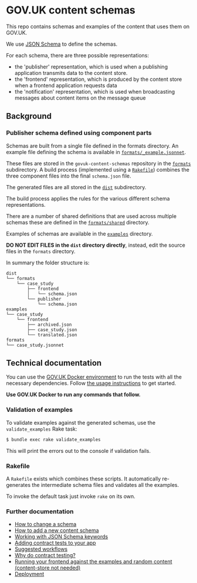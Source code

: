 # GOV.UK content schemas

This repo contains schemas and examples of the content that uses them on GOV.UK.

We use [JSON Schema](http://json-schema.org/) to define the schemas.

For each schema, there are three possible representations:

* the 'publisher' representation, which is used when a publishing application
  transmits data to the content store.
* the 'frontend' representation, which is produced by the content store when a
  frontend application requests data
* the 'notification' representation, which is used when broadcasting messages about content
  items on the message queue

## Background

### Publisher schema defined using component parts

Schemas are built from a single file defined in the formats directory.
An example file defining the schema is available in
[`formats/_example.jsonnet`](formats/_example.jsonnet).

These files are stored in the `govuk-content-schemas` repository in the
[`formats`](/formats) subdirectory. A build process (implemented using a
[`Rakefile`](/Rakefile)) combines the three component files into the final
`schema.json` file.

The generated files are all stored in the [`dist`](/dist/) subdirectory.

The build process applies the rules for the various different schema
representations.

There are a number of shared definitions that are used across multiple schemas
these are defined in the [`formats/shared`](formats/shared) directory.

Examples of schemas are available in the [`examples`](examples) directory.

**DO NOT EDIT FILES in the `dist` directory directly**, instead, edit the source
files in the `formats` directory.

In summary the folder structure is:

```
dist
└── formats
    └── case_study
        ├── frontend
        │   └── schema.json
        └── publisher
            └── schema.json
examples
└── case_study
    └── frontend
        ├── archived.json
        ├── case_study.json
        └── translated.json
formats
└── case_study.jsonnet

```

## Technical documentation

You can use the [GOV.UK Docker environment](https://github.com/alphagov/govuk-docker) to run the tests with all the necessary dependencies. Follow [the usage instructions](https://github.com/alphagov/govuk-docker#usage) to get started.

**Use GOV.UK Docker to run any commands that follow.**

### Validation of examples

To validate examples against the generated schemas, use the `validate_examples`
Rake task:

```sh
$ bundle exec rake validate_examples
```

This will print the errors out to the console if validation fails.

### Rakefile

A `Rakefile` exists which combines these scripts. It
automatically re-generates the intermediate schema files and validates all the
examples.

To invoke the default task just invoke `rake` on its own.

### Further documentation

* [How to change a schema](docs/changing-a-schema.md)
* [How to add a new content schema](docs/adding-a-new-schema.md)
* [Working with JSON Schema keywords](docs/working-with-json-schema-keywords.md)
* [Adding contract tests to your app](docs/contract-testing-howto.md)
* [Suggested workflows](docs/suggested-workflows.md)
* [Why do contract testing?](docs/why-contract-testing.md)
* [Running your frontend against the examples and random content (content-store not needed)](docs/running-frontend-against-examples.md)
* [Deployment](docs/deployment.md)
